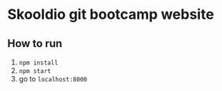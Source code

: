 # Skooldio git bootcamp website

## How to run
1. `npm install`
2. `npm start`
3. go to `localhost:8000`